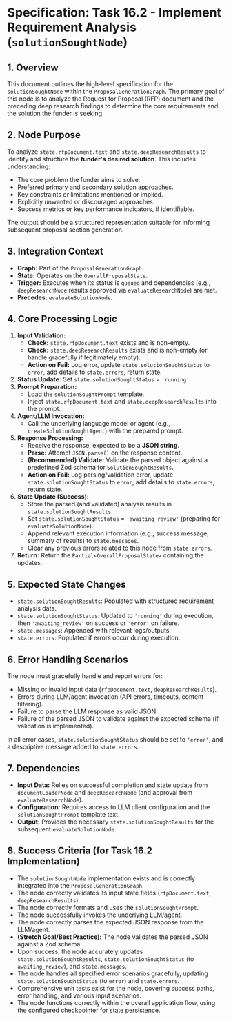 # Specification: Task 16.2 - Implement Requirement Analysis (`solutionSoughtNode`)

## 1. Overview

This document outlines the high-level specification for the `solutionSoughtNode` within the `ProposalGenerationGraph`. The primary goal of this node is to analyze the Request for Proposal (RFP) document and the preceding deep research findings to determine the core requirements and the solution the funder is seeking.

## 2. Node Purpose

To analyze `state.rfpDocument.text` and `state.deepResearchResults` to identify and structure the **funder's desired solution**. This includes understanding:

- The core problem the funder aims to solve.
- Preferred primary and secondary solution approaches.
- Key constraints or limitations mentioned or implied.
- Explicitly unwanted or discouraged approaches.
- Success metrics or key performance indicators, if identifiable.

The output should be a structured representation suitable for informing subsequent proposal section generation.

## 3. Integration Context

- **Graph:** Part of the `ProposalGenerationGraph`.
- **State:** Operates on the `OverallProposalState`.
- **Trigger:** Executes when its status is `queued` and dependencies (e.g., `deepResearchNode` results approved via `evaluateResearchNode`) are met.
- **Precedes:** `evaluateSolutionNode`.

## 4. Core Processing Logic

1.  **Input Validation:**
    - **Check:** `state.rfpDocument.text` exists and is non-empty.
    - **Check:** `state.deepResearchResults` exists and is non-empty (or handle gracefully if legitimately empty).
    - **Action on Fail:** Log error, update `state.solutionSoughtStatus` to `error`, add details to `state.errors`, return state.
2.  **Status Update:** Set `state.solutionSoughtStatus` = `'running'`.
3.  **Prompt Preparation:**
    - Load the `solutionSoughtPrompt` template.
    - Inject `state.rfpDocument.text` and `state.deepResearchResults` into the prompt.
4.  **Agent/LLM Invocation:**
    - Call the underlying language model or agent (e.g., `createSolutionSoughtAgent`) with the prepared prompt.
5.  **Response Processing:**
    - Receive the response, expected to be a **JSON string**.
    - **Parse:** Attempt `JSON.parse()` on the response content.
    - **(Recommended) Validate:** Validate the parsed object against a predefined Zod schema for `SolutionSoughtResults`.
    - **Action on Fail:** Log parsing/validation error, update `state.solutionSoughtStatus` to `error`, add details to `state.errors`, return state.
6.  **State Update (Success):**
    - Store the parsed (and validated) analysis results in `state.solutionSoughtResults`.
    - Set `state.solutionSoughtStatus` = `'awaiting_review'` (preparing for `evaluateSolutionNode`).
    - Append relevant execution information (e.g., success message, summary of results) to `state.messages`.
    - Clear any previous errors related to this node from `state.errors`.
7.  **Return:** Return the `Partial<OverallProposalState>` containing the updates.

## 5. Expected State Changes

- `state.solutionSoughtResults`: Populated with structured requirement analysis data.
- `state.solutionSoughtStatus`: Updated to `'running'` during execution, then `'awaiting_review'` on success or `'error'` on failure.
- `state.messages`: Appended with relevant logs/outputs.
- `state.errors`: Populated if errors occur during execution.

## 6. Error Handling Scenarios

The node must gracefully handle and report errors for:

- Missing or invalid input data (`rfpDocument.text`, `deepResearchResults`).
- Errors during LLM/agent invocation (API errors, timeouts, content filtering).
- Failure to parse the LLM response as valid JSON.
- Failure of the parsed JSON to validate against the expected schema (if validation is implemented).

In all error cases, `state.solutionSoughtStatus` should be set to `'error'`, and a descriptive message added to `state.errors`.

## 7. Dependencies

- **Input Data:** Relies on successful completion and state update from `documentLoaderNode` and `deepResearchNode` (and approval from `evaluateResearchNode`).
- **Configuration:** Requires access to LLM client configuration and the `solutionSoughtPrompt` template text.
- **Output:** Provides the necessary `state.solutionSoughtResults` for the subsequent `evaluateSolutionNode`.

## 8. Success Criteria (for Task 16.2 Implementation)

- The `solutionSoughtNode` implementation exists and is correctly integrated into the `ProposalGenerationGraph`.
- The node correctly validates its input state fields (`rfpDocument.text`, `deepResearchResults`).
- The node correctly formats and uses the `solutionSoughtPrompt`.
- The node successfully invokes the underlying LLM/agent.
- The node correctly parses the expected JSON response from the LLM/agent.
- **(Stretch Goal/Best Practice):** The node validates the parsed JSON against a Zod schema.
- Upon success, the node accurately updates `state.solutionSoughtResults`, `state.solutionSoughtStatus` (to `awaiting_review`), and `state.messages`.
- The node handles all specified error scenarios gracefully, updating `state.solutionSoughtStatus` (to `error`) and `state.errors`.
- Comprehensive unit tests exist for the node, covering success paths, error handling, and various input scenarios.
- The node functions correctly within the overall application flow, using the configured checkpointer for state persistence.
